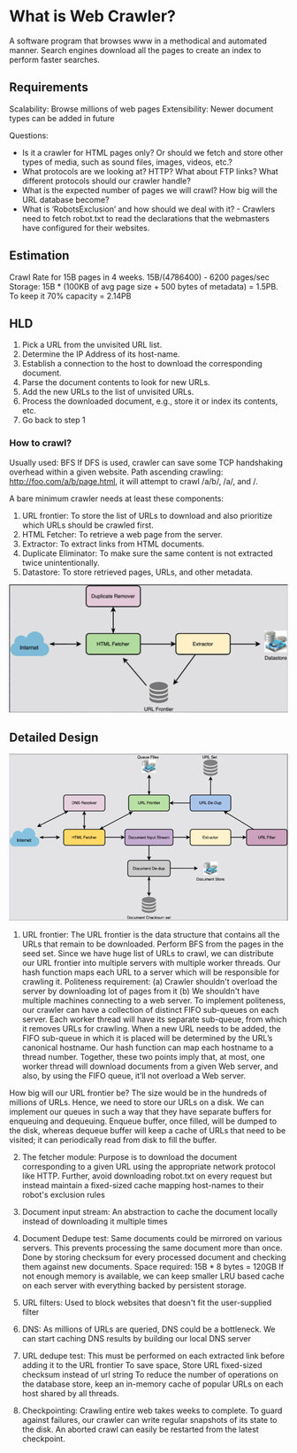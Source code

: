 # What is Web Crawler?
A software program that browses www in a methodical and automated manner.
Search engines download all the pages to create an index to perform faster searches.

## Requirements
Scalability: Browse millions of web pages
Extensibility: Newer document types can be added in future

Questions:
* Is it a crawler for HTML pages only? Or should we fetch and store other types of media, such as sound files, images, videos, etc.?
* What protocols are we looking at? HTTP? What about FTP links? What different protocols should our crawler handle?
* What is the expected number of pages we will crawl? How big will the URL database become?
* What is ‘RobotsExclusion’ and how should we deal with it? - Crawlers need to fetch robot.txt to read the declarations that the webmasters have configured for their websites.

## Estimation
Crawl Rate for 15B pages in 4 weeks. 15B/(4*7*86400) - 6200 pages/sec
Storage: 15B * (100KB of avg page size + 500 bytes of metadata) = 1.5PB. To keep it 70% capacity = 2.14PB

## HLD
1. Pick a URL from the unvisited URL list.
2. Determine the IP Address of its host-name.
3. Establish a connection to the host to download the corresponding document.
4. Parse the document contents to look for new URLs.
5. Add the new URLs to the list of unvisited URLs.
6. Process the downloaded document, e.g., store it or index its contents, etc.
7. Go back to step 1

### How to crawl?
Usually used: BFS
If DFS is used, crawler can save some TCP handshaking overhead within a given website.
Path ascending crawling: http://foo.com/a/b/page.html, it will attempt to crawl /a/b/, /a/, and /.

A bare minimum crawler needs at least these components:
1. URL frontier: To store the list of URLs to download and also prioritize which URLs should be crawled first.
2. HTML Fetcher: To retrieve a web page from the server.
3. Extractor: To extract links from HTML documents.
4. Duplicate Eliminator: To make sure the same content is not extracted twice unintentionally.
5. Datastore: To store retrieved pages, URLs, and other metadata.

![image](https://github.com/r-shreesha/Interview-Prep/blob/main/Design_Diagrams/WebCrawlerHLD.png)

## Detailed Design

![image](https://github.com/r-shreesha/Interview-Prep/blob/main/Design_Diagrams/WebCrawlerDesign.png)

1. URL frontier: The URL frontier is the data structure that contains all the URLs that remain to be downloaded. Perform BFS from the pages in the seed set.
Since we have huge list of URLs to crawl, we can distribute our URL frontier into multiple servers with multiple worker threads. 
Our hash function maps each URL to a server which will be responsible for crawling it.
Politeness requirement:
   (a) Crawler shouldn't overload the server by downloading lot of pages from it
   (b) We shouldn't have multiple machines connecting to a web server.
To implement politeness, our crawler can have a collection of distinct FIFO sub-queues on each server.
Each worker thread will have its separate sub-queue, from which it removes URLs for crawling. 
When a new URL needs to be added, the FIFO sub-queue in which it is placed will be determined by the URL’s canonical hostname. 
Our hash function can map each hostname to a thread number. 
Together, these two points imply that, at most, one worker thread will download documents from a given Web server, 
and also, by using the FIFO queue, it’ll not overload a Web server.

How big will our URL frontier be? The size would be in the hundreds of millions of URLs. 
Hence, we need to store our URLs on a disk. We can implement our queues in such a way that they have separate buffers for enqueuing and dequeuing. 
Enqueue buffer, once filled, will be dumped to the disk, 
whereas dequeue buffer will keep a cache of URLs that need to be visited; it can periodically read from disk to fill the buffer.

2. The fetcher module: Purpose is to download the document corresponding to a given URL using the appropriate network protocol like HTTP.
Further, avoid downloading robot.txt on every request but instead maintain a fixed-sized cache mapping host-names to their robot's exclusion rules

3. Document input stream: An abstraction to cache the document locally instead of downloading it multiple times

4. Document Dedupe test: Same documents could be mirrored on various servers. This prevents processing the same document more than once. Done by storing checksum for every processed document and checking them against new documents. Space required: 15B * 8 bytes = 120GB
If not enough memory is available, we can keep smaller LRU based cache on each server with everything backed by persistent storage.

5. URL filters: Used to block websites that doesn't fit the user-supplied filter
6. DNS: As millions of URLs are queried, DNS could be a bottleneck. We can start caching DNS results by building our local DNS server
7. URL dedupe test: This must be performed on each extracted link before adding it to the URL frontier
To save space, Store URL fixed-sized checksum instead of url string
To reduce the number of operations on the database store, keep an in-memory cache of popular URLs on each host shared by all threads.
8. Checkpointing: Crawling entire web takes weeks to complete. To guard against failures, our crawler can write regular snapshots of its state to the disk. An aborted crawl can easily be restarted from the latest checkpoint.
